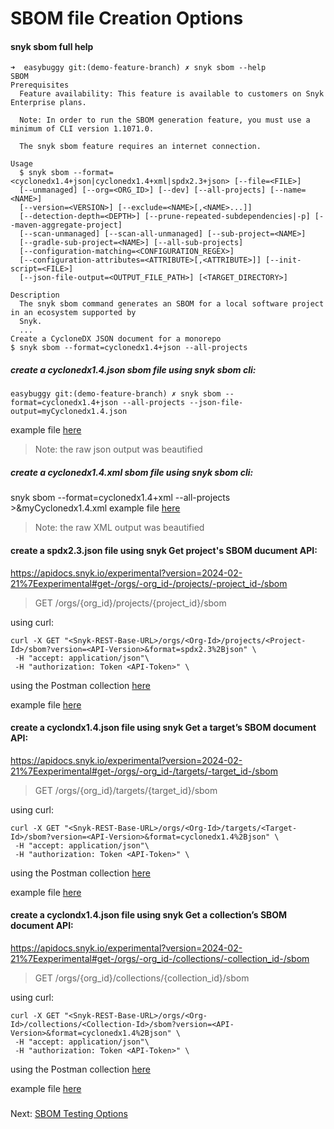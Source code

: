 # SBOM file Creation Options
#### snyk sbom full help
```
➜  easybuggy git:(demo-feature-branch) ✗ snyk sbom --help
SBOM
Prerequisites
  Feature availability: This feature is available to customers on Snyk Enterprise plans.

  Note: In order to run the SBOM generation feature, you must use a minimum of CLI version 1.1071.0.

  The snyk sbom feature requires an internet connection.

Usage
  $ snyk sbom --format=<cyclonedx1.4+json|cyclonedx1.4+xml|spdx2.3+json> [--file=<FILE>]
  [--unmanaged] [--org=<ORG_ID>] [--dev] [--all-projects] [--name=<NAME>]
  [--version=<VERSION>] [--exclude=<NAME>[,<NAME>...]]
  [--detection-depth=<DEPTH>] [--prune-repeated-subdependencies|-p] [--maven-aggregate-project]
  [--scan-unmanaged] [--scan-all-unmanaged] [--sub-project=<NAME>]
  [--gradle-sub-project=<NAME>] [--all-sub-projects]
  [--configuration-matching=<CONFIGURATION_REGEX>]
  [--configuration-attributes=<ATTRIBUTE>[,<ATTRIBUTE>]] [--init-script=<FILE>]
  [--json-file-output=<OUTPUT_FILE_PATH>] [<TARGET_DIRECTORY>]

Description
  The snyk sbom command generates an SBOM for a local software project in an ecosystem supported by
  Snyk.
  ...
Create a CycloneDX JSON document for a monorepo
$ snyk sbom --format=cyclonedx1.4+json --all-projects
  ```
##### create a cyclonedx1.4.json sbom file using snyk sbom cli:
```
easybuggy git:(demo-feature-branch) ✗ snyk sbom --format=cyclonedx1.4+json --all-projects --json-file-output=myCyclonedx1.4.json
```
example file [here](https://github.com/nirw-snyk/sbom-demo/blob/main/samples/myCyclonedx1.4.json)

>Note: the raw json output was beautified


##### create a cyclonedx1.4.xml sbom file using snyk sbom cli:
 snyk sbom --format=cyclonedx1.4+xml --all-projects >&myCyclonedx1.4.xml
example file [here](https://github.com/nirw-snyk/sbom-demo/blob/main/samples/myCyclonedx1.4.xml)

>Note: the raw XML output was beautified


#### create a spdx2.3.json file using snyk Get project's SBOM ducument API:
https://apidocs.snyk.io/experimental?version=2024-02-21%7Eexperimental#get-/orgs/-org_id-/projects/-project_id-/sbom
>GET /orgs/{org_id}/projects/{project_id}/sbom

using curl:
```
curl -X GET "<Snyk-REST-Base-URL>/orgs/<Org-Id>/projects/<Project-Id>/sbom?version=<API-Version>&format=spdx2.3%2Bjson" \
 -H "accept: application/json"\
 -H "authorization: Token <API-Token>" \
```
using the Postman collection [here](https://github.com/nirw-snyk/sbom-demo/blob/main/SBOM.postman_collection.json)

example file [here](https://github.com/nirw-snyk/sbom-demo/blob/main/samples/mySpdx2.3.json)


#### create a cyclondx1.4.json file using snyk Get a target’s SBOM document API:
https://apidocs.snyk.io/experimental?version=2024-02-21%7Eexperimental#get-/orgs/-org_id-/targets/-target_id-/sbom
>GET /orgs/{org_id}/targets/{target_id}/sbom

using curl:
```
curl -X GET "<Snyk-REST-Base-URL>/orgs/<Org-Id>/targets/<Target-Id>/sbom?version=<API-Version>&format=cyclonedx1.4%2Bjson" \
 -H "accept: application/json"\
 -H "authorization: Token <API-Token>" \
```
using the Postman collection [here](https://github.com/nirw-snyk/sbom-demo/blob/main/SBOM.postman_collection.json)

example file [here](https://github.com/nirw-snyk/sbom-demo/blob/main/samples/myTargetCyclondx1.4.json)

#### create a cyclondx1.4.json file using snyk Get a collection’s SBOM document API:
https://apidocs.snyk.io/experimental?version=2024-02-21%7Eexperimental#get-/orgs/-org_id-/collections/-collection_id-/sbom
>GET /orgs/{org_id}/collections/{collection_id}/sbom

using curl:
```
curl -X GET "<Snyk-REST-Base-URL>/orgs/<Org-Id>/collections/<Collection-Id>/sbom?version=<API-Version>&format=cyclonedx1.4%2Bjson" \
 -H "accept: application/json"\
 -H "authorization: Token <API-Token>" \
```
using the Postman collection [here](https://github.com/nirw-snyk/sbom-demo/blob/main/SBOM.postman_collection.json)

example file [here](https://github.com/nirw-snyk/sbom-demo/blob/main/samples/myCollectionCyclondx1.4.json)






###
Next: [SBOM Testing Options](https://github.com/nirw-snyk/sbom-demo/blob/main/SBOM-Testing-Options.md)